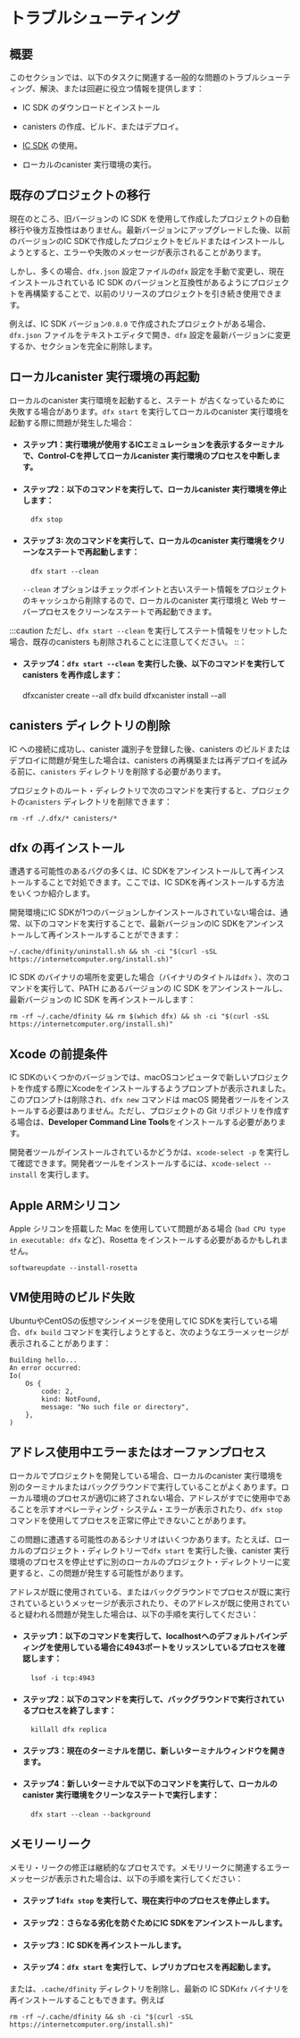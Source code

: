 # トラブルシューティング

## 概要

このセクションでは、以下のタスクに関連する一般的な問題のトラブルシューティング、解決、または回避に役立つ情報を提供します：

- IC SDK のダウンロードとインストール

- canisters の作成、ビルド、またはデプロイ。

- [IC SDK](../setup/install/index.mdx) の使用。

- ローカルのcanister 実行環境の実行。

## 既存のプロジェクトの移行

現在のところ、旧バージョンの IC SDK を使用して作成したプロジェクトの自動移行や後方互換性はありません。最新バージョンにアップグレードした後、以前のバージョンのIC SDKで作成したプロジェクトをビルドまたはインストールしようとすると、エラーや失敗のメッセージが表示されることがあります。

しかし、多くの場合、`dfx.json` 設定ファイルの`dfx` 設定を手動で変更し、現在インストールされている IC SDK のバージョンと互換性があるようにプロジェクトを再構築することで、以前のリリースのプロジェクトを引き続き使用できます。

例えば、IC SDK バージョン`0.8.0` で作成されたプロジェクトがある場合、`dfx.json` ファイルをテキストエディタで開き、`dfx` 設定を最新バージョンに変更するか、セクションを完全に削除します。

## ローカルcanister 実行環境の再起動

ローカルのcanister 実行環境を起動すると、ステート が古くなっているために失敗する場合があります。`dfx start` を実行してローカルのcanister 実行環境を起動する際に問題が発生した場合：

- #### ステップ1：実行環境が使用するICエミュレーションを表示するターミナルで、Control-Cを押してローカルcanister 実行環境のプロセスを中断します。

- #### ステップ2：以下のコマンドを実行して、ローカルcanister 実行環境を停止します：
  
  ```
    dfx stop
  ```

- #### ステップ 3: 次のコマンドを実行して、ローカルのcanister 実行環境をクリーンなステートで再起動します：
  
  ```
    dfx start --clean
  ```
  
  `--clean` オプションはチェックポイントと古いステート情報をプロジェクトのキャッシュから削除するので、ローカルのcanister 実行環境と Web サーバープロセスをクリーンなステートで再起動できます。

:::caution
ただし、`dfx start --clean` を実行してステート情報をリセットした場合、既存のcanisters も削除されることに注意してください。
::：

- #### ステップ4：`dfx start --clean` を実行した後、以下のコマンドを実行してcanisters を再作成します：
  
  dfxcanister create --all
  dfx build
  dfxcanister install --all

## canisters ディレクトリの削除

IC への接続に成功し、canister 識別子を登録した後、canisters のビルドまたはデプロイに問題が発生した場合は、canisters の再構築または再デプロイを試みる前に、`canisters` ディレクトリを削除する必要があります。

プロジェクトのルート・ディレクトリで次のコマンドを実行すると、プロジェクトの`canisters` ディレクトリを削除できます：

    rm -rf ./.dfx/* canisters/*

## dfx の再インストール

遭遇する可能性のあるバグの多くは、IC SDKをアンインストールして再インストールすることで対処できます。ここでは、IC SDKを再インストールする方法をいくつか紹介します。

開発環境にIC SDKが1つのバージョンしかインストールされていない場合は、通常、以下のコマンドを実行することで、最新バージョンのIC SDKをアンインストールして再インストールすることができます：

    ~/.cache/dfinity/uninstall.sh && sh -ci "$(curl -sSL https://internetcomputer.org/install.sh)"

IC SDK のバイナリの場所を変更した場合（バイナリのタイトルは`dfx` ）、次のコマンドを実行して、PATH にあるバージョンの IC SDK をアンインストールし、最新バージョンの IC SDK を再インストールします：

    rm -rf ~/.cache/dfinity && rm $(which dfx) && sh -ci "$(curl -sSL https://internetcomputer.org/install.sh)"

## Xcode の前提条件

IC SDKのいくつかのバージョンでは、macOSコンピュータで新しいプロジェクトを作成する際にXcodeをインストールするようプロンプトが表示されました。このプロンプトは削除され、`dfx new` コマンドは macOS 開発者ツールをインストールする必要はありません。ただし、プロジェクトの Git リポジトリを作成する場合は、**Developer Command Line Tools**をインストールする必要があります。

開発者ツールがインストールされているかどうかは、`xcode-select -p` を実行して確認できます。開発者ツールをインストールするには、`xcode-select --install` を実行します。

## Apple ARMシリコン

Apple シリコンを搭載した Mac を使用していて問題がある場合 (`bad CPU type in executable: dfx` など)、Rosetta をインストールする必要があるかもしれません。

``` shell
softwareupdate --install-rosetta 
```

## VM使用時のビルド失敗

UbuntuやCentOSの仮想マシンイメージを使用してIC SDKを実行している場合、`dfx build` コマンドを実行しようとすると、次のようなエラーメッセージが表示されることがあります：

    Building hello...
    An error occurred:
    Io(
        Os {
            code: 2,
            kind: NotFound,
            message: "No such file or directory",
        },
    )

## アドレス使用中エラーまたはオーファンプロセス

ローカルでプロジェクトを開発している場合、ローカルのcanister 実行環境を別のターミナルまたはバックグラウンドで実行していることがよくあります。ローカル環境のプロセスが適切に終了されない場合、アドレスがすでに使用中であることを示すオペレーティング・システム・エラーが表示されたり、`dfx stop` コマンドを使用してプロセスを正常に停止できないことがあります。

この問題に遭遇する可能性のあるシナリオはいくつかあります。たとえば、ローカルのプロジェクト・ディレクトリーで`dfx start` を実行した後、canister 実行環境のプロセスを停止せずに別のローカルのプロジェクト・ディレクトリーに変更すると、この問題が発生する可能性があります。

アドレスが既に使用されている、またはバックグラウンドでプロセスが既に実行されているというメッセージが表示されたり、そのアドレスが既に使用されていると疑われる問題が発生した場合は、以下の手順を実行してください：

- #### ステップ1：以下のコマンドを実行して、localhostへのデフォルトバインディングを使用している場合に4943ポートをリッスンしているプロセスを確認します：
  
  ```
    lsof -i tcp:4943
  ```

- #### ステップ2：以下のコマンドを実行して、バックグラウンドで実行されているプロセスを終了します：
  
  ```
    killall dfx replica
  ```

- #### ステップ3：現在のターミナルを閉じ、新しいターミナルウィンドウを開きます。

- #### ステップ4：新しいターミナルで以下のコマンドを実行して、ローカルのcanister 実行環境をクリーンなステートで実行します：
  
  ```
    dfx start --clean --background
  ```

## メモリーリーク

メモリ・リークの修正は継続的なプロセスです。メモリリークに関連するエラーメッセージが表示された場合は、以下の手順を実行してください：

- #### ステップ 1:`dfx stop` を実行して、現在実行中のプロセスを停止します。

- #### ステップ2：さらなる劣化を防ぐためにIC SDKをアンインストールします。

- #### ステップ3：IC SDKを再インストールします。

- #### ステップ4：`dfx start` を実行して、レプリカプロセスを再起動します。

または、`.cache/dfinity` ディレクトリを削除し、最新の IC SDK`dfx` バイナリを再インストールすることもできます。例えば

    rm -rf ~/.cache/dfinity && sh -ci "$(curl -sSL https://internetcomputer.org/install.sh)"

<!---
# Troubleshooting resources

## Overview

This section provides information to help you troubleshoot and resolve or work around common issues that are related to the following tasks:

-   Downloading and installing the IC SDK.

-   Creating, building, or deploying canisters.

-   Using the [IC SDK](../setup/install/index.mdx).

-   Running the local canister execution environment.

## Migrating an existing project

Currently, there is no automatic migration or backward compatibility for any projects that you might have created using previous versions of the IC SDK. After upgrading to the latest version, you might see error or failure messages if you attempt to build or install a project created with a previous version of the IC SDK.

In many cases, however, you can continue to work with projects from a previous release by manually changing the `dfx` setting in the `dfx.json` configuration file, then rebuilding the project to be compatible with the version of the IC SDK you have currently installed.

For example, if you have a project that was created with IC SDK version `0.8.0`, open the `dfx.json` file in a text editor and change the `dfx` setting to the latest version or remove the section entirely.

## Restarting the local canister execution environment

In some cases, starting the local canister execution environment fails due to stale state. If you encounter issues when running `dfx start` to start the local canister execution environment:

- #### Step 1:  In the terminal that displays the IC emulation the execution environment uses, press Control-C to interrupt the local canister execution environment process.

- #### Step 2:  Stop the local canister execution environment by running the following command:

        dfx stop

- #### Step 3:  Restart the local canister execution environment in a clean state by running the following command:

        dfx start --clean

    The `--clean` option removes checkpoints and stale state information from your project’s cache so that you can restart the local canister execution environment and web server processes in a clean state.

:::caution
Keep in mind, however, that if you reset the state information by running `dfx start --clean`, your existing canisters are also removed.
:::

- #### Step 4: After running `dfx start --clean`, recreate your canisters by running the following commands:

    dfx canister create --all
    dfx build
    dfx canister install --all

## Removing the canisters directory

If you run into problems building or deploying canisters after successfully connecting to the IC and registering canister identifiers, you should remove the `canisters` directory before attempting to rebuild or redeploy the canisters.

You can remove the `canisters` directory for a project by running the following command in the project’s root directory:

    rm -rf ./.dfx/* canisters/*

## Reinstalling dfx

Many of the bugs you might encounter can be addressed by uninstalling and reinstalling the IC SDK. Here are a few ways to reinstall the IC SDK.

If you only have one version of the IC SDK installed in your development environment, you can usually run the following command to uninstall and reinstall the latest version of IC SDK:

    ~/.cache/dfinity/uninstall.sh && sh -ci "$(curl -sSL https://internetcomputer.org/install.sh)"

If you have modified the location of the IC SDK binary (the binary is titled `dfx`), you might want run the following command to uninstall the version of the IC SDK that is in your PATH, then reinstall the latest version of the IC SDK:

    rm -rf ~/.cache/dfinity && rm $(which dfx) && sh -ci "$(curl -sSL https://internetcomputer.org/install.sh)"

## Xcode prerequisite

Some versions of the IC SDK prompted you to install Xcode when creating a new project on a macOS computer. The prompt has been removed and the `dfx new` command does not require you to install any macOS developer tools. However, you should have **Developer Command Line Tools** installed if you want to create a Git repository for your project.

You can check whether you have the developer tools installed by running `xcode-select -p`. You can install the developer tools by running `xcode-select --install`.

## Apple ARM silicon
If you are using a Mac with Apple silicon and are having issues (such as `bad CPU type in executable: dfx`), you may need to install Rosetta.

```shell
softwareupdate --install-rosetta 
```

## Failed build when using VMs

If you are running the IC SDK using a virtual machine image on Ubuntu or CentOS, you might see an error message that looks like this when you attempt to run the `dfx build` command:

    Building hello...
    An error occurred:
    Io(
        Os {
            code: 2,
            kind: NotFound,
            message: "No such file or directory",
        },
    )

## Address in use error or orphan processes

If you are developing projects locally, you often have the local canister execution environment running either in a separate terminal or in the background. If the local environment processes do not get properly terminated, you might see operating system errors indicating that an address is already in use or or be unable to stop processes normally using the `dfx stop` command.

There are several scenarios in which you might encounter this issue. For example, if you run `dfx start` in a local project directory then change to a different local project directory without first stopping the canister execution environment processes, you might see this issue.

If you encounter an issue where you suspect or you receive a message that an address is already in use or that a process is already running in the background, perform the following steps:

- #### Step 1:  Run the following command to see which process is listening to the 4943 port if you are using the default binding to localhost:

        lsof -i tcp:4943

- #### Step 2:  Run the following command to terminate any orphan processes:

        killall dfx replica

- #### Step 3:  Close the current terminal and open a new terminal window.

- #### Step 4:  In the new terminal, run the following command to run the local canister execution environment in a clean state:

        dfx start --clean --background

## Memory leak

Fixing memory leaks is an ongoing process. If you encounter any error messages related to memory leaks, you should do the following:

- #### Step 1:  Run `dfx stop` to stop currently running processes.

- #### Step 2:  Uninstall the IC SDK to prevent further degradation.

- #### Step 3:  Re-install the IC SDK

- #### Step 4:  Run `dfx start` to restart replica processes.

Alternatively, you can remove the `.cache/dfinity` directory and re-install the latest IC SDK `dfx` binary. For example:

    rm -rf ~/.cache/dfinity && sh -ci "$(curl -sSL https://internetcomputer.org/install.sh)"

-->
